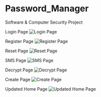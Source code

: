 # Password_Manager
Software & Computer Security Project

Login Page
![Login Page](https://github.com/NathanBoj/Password_Manager/blob/main/screenshots/login.jpg)

Register Page
![Register Page](https://github.com/NathanBoj/Password_Manager/blob/main/screenshots/registration.jpg)

Reset Page
![Reset Page](https://github.com/NathanBoj/Password_Manager/blob/main/screenshots/reset.jpg)

SMS Page
![SMS Page](https://github.com/NathanBoj/Password_Manager/blob/main/screenshots/sms.jpg)

Decrypt Page
![Decrypt Page](https://github.com/NathanBoj/Password_Manager/blob/main/screenshots/decrypt.jpg)

Create Page
![Create Page](https://github.com/NathanBoj/Password_Manager/blob/main/screenshots/create.jpg)

Updated Home Page
![Updated Home Page](https://github.com/NathanBoj/Password_Manager/blob/main/screenshots/create2.jpg)